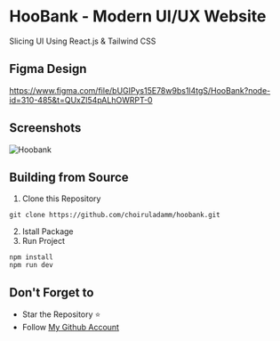# HooBank - Modern UI/UX Website 
Slicing UI Using React.js & Tailwind CSS

## Figma Design
https://www.figma.com/file/bUGIPys15E78w9bs1l4tgS/HooBank?node-id=310-485&t=QUxZl54pALhOWRPT-0

## Screenshots
![Hoobank](https://user-images.githubusercontent.com/109071310/228101675-ffbbcf7e-527f-4d6a-afa6-16100ac52552.jpeg)

## Building from Source

1. Clone this Repository

```
git clone https://github.com/choiruladamm/hoobank.git
```

2. Istall Package
3. Run Project

```
npm install
npm run dev
```

## Don't Forget to

- Star the Repository ⭐
- Follow [My Github Account](https://github.com/choiruladamm/)